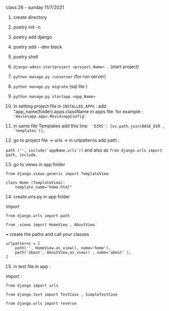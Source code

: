 class 26 - sunday 11/7/2021

1. create directory
2. poetry init -n
3. poetry add django
4. poetry add --dev black
5. poetry shell
6. `django-admin startproject <project_Name> .`  (start project)
7. `python manage.py runserver` (for run server)
8. `python manage.py migrate`  (sql lite )
9. `python manage.py startapp <app_Name>`

10. In setting  project file 
in `INSTALLED_APPS` : 
add "app_name(folder).apps.className in apps file. for example :   
`'moviesapp.apps.MoviesappConfig' `

11. in same file Templates add this line: 
` 'DIRS': [os.path.join(BASE_DIR , 'templates')],`

12. go to project file -> urls -> in urlpatterns add path : 

`path ('', include('appName.urls'))` and also as
`from django.urls import path, include.`

13. go to views in app folder 

`from django.views.generic import TemplateView`

    class Home (TemplateView): 
        template_name="home.html"  

14. create urls.py in app folder 

import

   `from django.urls import path`

`from .views import HomeView , AboutView`

• create the paths and  call your classes

    urlpatterns = [
        path('', HomeView.as_view(), name='home'), 
        path('about', AboutView.as_view() , name='about' ),
    ]


15. in test file in app : 

import  : 

    from django import urls

    from django.test import TestCase , SimpleTestCase

    from django.urls import reverse